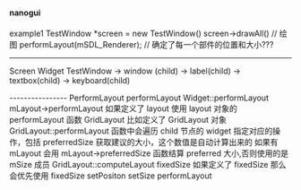 #### nanogui

example1
    TestWindow *screen = new TestWindow()
        screen->drawAll() // 绘图
            performLayout(mSDL_Renderer); // 确定了每一个部件的位置和大小???

----------------
Screen
    Widget
        TestWindow   ->  window (child)  -> label(child)
                                         -> textbox(child)
                                         -> keyboard(child)

---------------- PerformLayout
performLayout
    Widget::performLayout
        mLayout->performLayout 如果定义了 layout 使用 layout 对象的 performLayout 函数
        GridLayout 比如定义了 GridLayout 对象
            GridLayout::performLayout 函数中会遍历 child 节点的 widget 指定对应的操作，包括
                preferredSize 获取建议的大小，这个数值是自动计算出来的
                    如果有 mLayout 会用 mLayout->preferredSize 函数结算 preferred 大小,否则使用的是 mSize 成员
                    GridLayout::computeLayout
                fixedSize  如果定义了 fixedSize 那么会优先使用 fixedSize
                setPositon
                setSize
                performLayout
